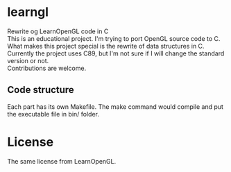# learngl
Rewrite og LearnOpenGL code in C<br />
This is an educational project. I'm trying to port OpenGL source code to C.<br />
What makes this project special is the rewrite of data structures in C.<br />
Currently the project uses C89, but I'm not sure if I will change the standard version or not.<br />
Contributions are welcome.

## Code structure
Each part has its own Makefile. The make command would compile and put the executable file in bin/ folder.

# License
The same license from LearnOpenGL.
